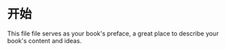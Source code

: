 # 开始

This file file serves as your book's preface, a great place to describe your book's content and ideas.

